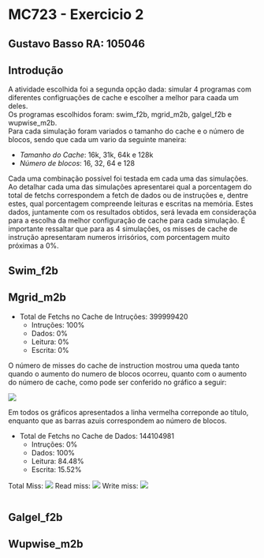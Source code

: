 # MC723 - Exercicio 2
## Gustavo Basso  RA: 105046

## Introdução

A atividade escolhida foi a segunda opção dada: simular 4 programas com diferentes configruações de cache e escolher a melhor para caada um deles. <br>
Os programas escolhidos foram: swim_f2b, mgrid_m2b, galgel_f2b e wupwise_m2b. <br>
Para cada simulação foram variados o tamanho do cache e o número de blocos, sendo que cada um vario da seguinte maneira: <br>
* *Tamanho do Cache*: 16k, 31k, 64k e 128k 
* *Número de blocos*: 16, 32, 64 e 128

Cada uma combinação possível foi testada em cada uma das simulações. <br>
Ao detalhar cada uma das simulações apresentarei qual a porcentagem do total de fetchs correspondem a fetch de dados ou de instruções e, dentre estes, qual porcentagem compreende leituras e escritas na memória. Estes dados, juntamente com os resultados obtidos, será levada em consideraçõa para a escolha da melhor configuração de cache para cada simulação. É importante ressaltar que para as 4 simulações, os misses de cache de instrução apresentaram numeros irrisórios, com porcentagem muito próximas a 0%. <br>

## Swim_f2b

## Mgrid_m2b
* Total de Fetchs no Cache de Intruções: 399999420
  * Intruções: 100%
  * Dados: 0%
  * Leitura: 0%
  * Escrita: 0%

O número de misses do cache de instruction mostrou uma queda tanto quando o aumento do numero de blocos ocorreu, quanto com o aumento do número de cache, como pode ser conferido no gráfico a seguir:

![](https://docs.google.com/spreadsheets/d/1OxLnOWhYRgaBHvVpQcZhttQJJnoN51nUtS_LUnPhhU8/pubchart?oid=208604784&format=image) 
  
Em todos os gráficos apresentados a linha vermelha correponde ao título, enquanto que as barras azuis correspondem ao número de blocos.
  
* Total de Fetchs no Cache de Dados: 144104981
  * Intruções: 0%
  * Dados: 100%
  * Leitura: 84.48%
  * Escrita: 15.52%

Total Miss: ![](https://docs.google.com/spreadsheets/d/1OxLnOWhYRgaBHvVpQcZhttQJJnoN51nUtS_LUnPhhU8/pubchart?oid=1732521130&format=image)
Read miss: ![](https://docs.google.com/spreadsheets/d/1OxLnOWhYRgaBHvVpQcZhttQJJnoN51nUtS_LUnPhhU8/pubchart?oid=1109622336&format=image)
Write miss: ![](https://docs.google.com/spreadsheets/d/1OxLnOWhYRgaBHvVpQcZhttQJJnoN51nUtS_LUnPhhU8/pubchart?oid=1415368161&format=image)


![]()


## Galgel_f2b

## Wupwise_m2b



